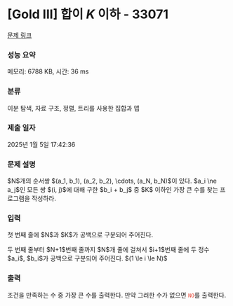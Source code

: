 # [Gold III] 합이 $K$ 이하 - 33071 

[문제 링크](https://www.acmicpc.net/problem/33071) 

### 성능 요약

메모리: 6788 KB, 시간: 36 ms

### 분류

이분 탐색, 자료 구조, 정렬, 트리를 사용한 집합과 맵

### 제출 일자

2025년 1월 5일 17:42:36

### 문제 설명

<p>$N$개의 순서쌍 $(a_1, b_1), (a_2, b_2), \cdots, (a_N, b_N)$이 있다. $a_i \ne a_j$인 모든 쌍 $(i, j)$에 대해 구한 $b_i + b_j$ 중 $K$ 이하인 가장 큰 수를 찾는 프로그램을 작성하라.</p>

### 입력 

 <p>첫 번째 줄에 $N$과 $K$가 공백으로 구분되어 주어진다.</p>

<p>두 번째 줄부터 $N+1$번째 줄까지 $N$개 줄에 걸쳐서 $i+1$번째 줄에 두 정수 $a_i$, $b_i$가 공백으로 구분되어 주어진다. $(1 \le i \le N)$</p>

### 출력 

 <p>조건을 만족하는 수 중 가장 큰 수를 출력한다. 만약 그러한 수가 없으면 <span style="color:#e74c3c;"><code>NO</code></span>를 출력한다.</p>

